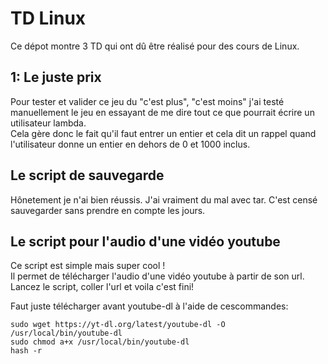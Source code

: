 # TD Linux

Ce dépot montre 3 TD qui ont dû être réalisé pour des cours de Linux.  


## 1: Le juste prix

Pour tester et valider ce jeu du "c'est plus", "c'est moins" j'ai testé manuellement le jeu en essayant de me dire tout ce que pourrait écrire un utilisateur lambda.  
Cela gère donc le fait qu'il faut entrer un entier et cela dit un rappel quand l'utilisateur donne un entier en dehors de 0 et 1000 inclus.


## Le script de sauvegarde

Hônetement je n'ai bien réussis. J'ai vraiment du mal avec tar. C'est censé sauvegarder sans prendre en compte les jours.

## Le script pour l'audio d'une vidéo youtube

Ce script est simple mais super cool !  
Il permet de télécharger l'audio d'une vidéo youtube à partir de son url.  
Lancez le script, coller l'url et voila c'est fini!  

Faut juste télécharger avant youtube-dl à l'aide de cescommandes:  

	sudo wget https://yt-dl.org/latest/youtube-dl -O /usr/local/bin/youtube-dl 
	sudo chmod a+x /usr/local/bin/youtube-dl
	hash -r